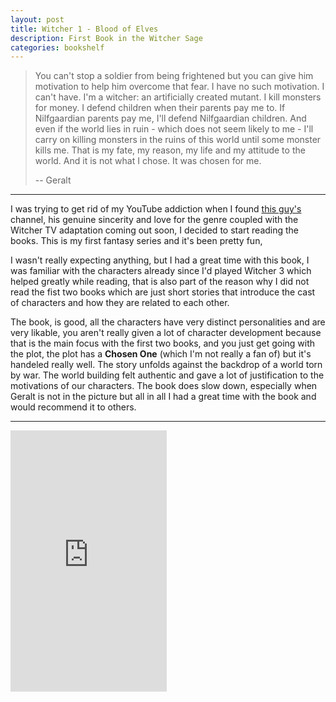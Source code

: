 ```yaml
---
layout: post
title: Witcher 1 - Blood of Elves
description: First Book in the Witcher Sage
categories: bookshelf 
---
```


> You can't stop a soldier from being frightened but you can give him motivation to help him overcome that fear. I have no such motivation. I can't have. I'm a witcher: an artificially created mutant. I kill monsters for money. I defend children when their parents pay me to. If Nilfgaardian parents pay me, I'll defend Nilfgaardian children. And even if the world lies in ruin - which does not seem likely to me - I'll carry on killing monsters in the ruins of this world until some monster kills me. That is my fate, my reason, my life and my attitude to the world. And it is not what I chose. It was chosen for me.
>
> -- Geralt

---

I was trying to get rid of my YouTube addiction when I found [this guy's](https://www.youtube.com/channel/UCw--xPGVVxYzRsWyV1nFqgg) channel, his genuine sincerity and love for the genre coupled with the Witcher TV adaptation coming out soon, I decided to start reading the books. This is my first fantasy series and it's been pretty fun,

I wasn't really expecting anything, but I had a great time with this book, I was familiar with the characters already since I'd played Witcher 3 which helped greatly while reading, that is also part of the reason why I did not read the fist two books which are just short stories that introduce the cast of characters and how they are related to each other.

The book, is good, all the characters have very distinct personalities and are very likable, you aren't really given a lot of character development because that is the main focus with the first two books, and you just get going with the plot, the plot has a **Chosen One** (which I'm not really a fan of) but it's handeled really well. The story unfolds against the backdrop of a world torn by war. The world building felt authentic and gave a lot of justification to the motivations of our characters. The book does slow down, especially when Geralt is not in the picture but all in all I had a great time with the book and would recommend it to others.

---

<iframe type="text/html" width="250" height="418" frameborder="0" allowfullscreen style="max-width:100%" src="https://read.amazon.in/kp/card?asin=B0043M66Z4&preview=newtab&linkCode=kpe&ref_=cm_sw_r_kb_dp_MxT.DbPEJA2PC&hideShare=true" ></iframe>

